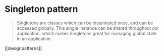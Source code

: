 # Singleton pattern

>Singletons are classes which can be instantiated once, and can be accessed globally. This single instance can be shared throughout our application, which makes Singletons great for managing global state in an application.

[[designpatterns]]